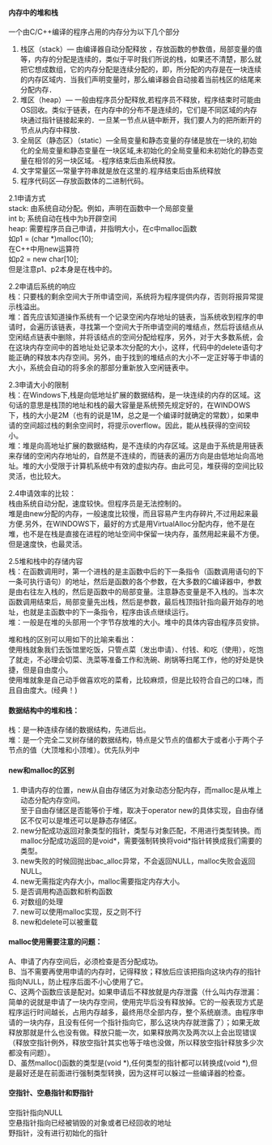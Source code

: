 #### 内存中的堆和栈  

一个由C/C++编译的程序占用的内存分为以下几个部分    
1. 栈区（stack）— 由编译器自动分配释放 ，存放函数的参数值，局部变量的值等，内存的分配是连续的，类似于平时我们所说的栈，如果还不清楚，那么就把它想成数组，它的内存分配是连续分配的，即，所分配的内存是在一块连续的内存区域内．当我们声明变量时，那么编译器会自动接着当前栈区的结尾来分配内存．
2. 堆区（heap）—  一般由程序员分配释放,若程序员不释放，程序结束时可能由OS回收。类似于链表，在内存中的分布不是连续的，它们是不同区域的内存块通过指针链接起来的．一旦某一节点从链中断开，我们要人为的把所断开的节点从内存中释放．    
3. 全局区（静态区）（static）—全局变量和静态变量的存储是放在一块的,初始化的全局变量和静态变量在一块区域,未初始化的全局变量和未初始化的静态变量在相邻的另一块区域。-程序结束后由系统释放。    
4. 文字常量区—常量字符串就是放在这里的.程序结束后由系统释放    
5. 程序代码区—存放函数体的二进制代码。  


2.1申请方式      
stack: 由系统自动分配。例如，声明在函数中一个局部变量   
int b; 系统自动在栈中为b开辟空间      
heap: 需要程序员自己申请，并指明大小，在c中malloc函数      
如p1 = (char *)malloc(10);      
在C++中用new运算符   
如p2 = new char[10];      
但是注意p1、p2本身是在栈中的。

2.2申请后系统的响应      
栈：只要栈的剩余空间大于所申请空间，系统将为程序提供内存，否则将报异常提示栈溢出。        
堆：首先应该知道操作系统有一个记录空闲内存地址的链表，当系统收到程序的申请时，会遍历该链表，寻找第一个空间大于所申请空间的堆结点，然后将该结点从空闲结点链表中删除，并将该结点的空间分配给程序，另外，对于大多数系统，会在这块内存空间中的首地址处记录本次分配的大小，这样，代码中的delete语句才能正确的释放本内存空间。另外，由于找到的堆结点的大小不一定正好等于申请的大小，系统会自动的将多余的那部分重新放入空闲链表中。

2.3申请大小的限制      
栈：在Windows下,栈是向低地址扩展的数据结构，是一块连续的内存的区域。这句话的意思是栈顶的地址和栈的最大容量是系统预先规定好的，在WINDOWS下，栈的大小是2M（也有的说是1M，总之是一个编译时就确定的常数），如果申请的空间超过栈的剩余空间时，将提示overflow。因此，能从栈获得的空间较小。       
堆：堆是向高地址扩展的数据结构，是不连续的内存区域。这是由于系统是用链表来存储的空闲内存地址的，自然是不连续的，而链表的遍历方向是由低地址向高地址。堆的大小受限于计算机系统中有效的虚拟内存。由此可见，堆获得的空间比较灵活，也比较大。


2.4申请效率的比较：      
栈由系统自动分配，速度较快。但程序员是无法控制的。      
堆是由new分配的内存，一般速度比较慢，而且容易产生内存碎片,不过用起来最方便.另外，在WINDOWS下，最好的方式是用VirtualAlloc分配内存，他不是在堆，也不是在栈是直接在进程的地址空间中保留一块内存，虽然用起来最不方便。但是速度快，也最灵活。


2.5堆和栈中的存储内容      
栈：在函数调用时，第一个进栈的是主函数中后的下一条指令（函数调用语句的下一条可执行语句）的地址，然后是函数的各个参数，在大多数的C编译器中，参数是由右往左入栈的，然后是函数中的局部变量。注意静态变量是不入栈的。当本次函数调用结束后，局部变量先出栈，然后是参数，最后栈顶指针指向最开始存的地址，也就是主函数中的下一条指令，程序由该点继续运行。      
堆：一般是在堆的头部用一个字节存放堆的大小。堆中的具体内容由程序员安排。

堆和栈的区别可以用如下的比喻来看出：      
使用栈就象我们去饭馆里吃饭，只管点菜（发出申请）、付钱、和吃（使用），吃饱了就走，不必理会切菜、洗菜等准备工作和洗碗、刷锅等扫尾工作，他的好处是快捷，但是自由度小。      
使用堆就象是自己动手做喜欢吃的菜肴，比较麻烦，但是比较符合自己的口味，而且自由度大。(经典！)  


#### 数据结构中的堆和栈：  
栈：是一种连续存储的数据结构，先进后出。  
堆：是一个完全二叉树存储的数据结构，特点是父节点的值都大于或者小于两个子节点的值（大顶堆和小顶堆）。优先队列中  


#### new和malloc的区别  
1. 申请内存的位置，new从自由存储区为对象动态分配内存，而malloc是从堆上动态分配内存空间。  
至于自由存储区是否能等价于堆，取决于operator new的具体实现，自由存储区不仅可以是堆还可以是静态存储区。  
2. new分配成功返回对象类型的指针，类型与对象匹配，不用进行类型转换。而malloc分配成功返回的是void*，需要强制转换将void*指针转换成我们需要的类型。  
3. new失败的时候回抛出bac_alloc异常，不会返回NULL，malloc失败会返回NULL。  
4. new无需指定内存大小，malloc需要指定内存大小。  
5. 是否调用构造函数和析构函数  
6. 对数组的处理  
7. new可以使用malloc实现，反之则不行  
8. new和delete可以被重载  

#### malloc使用需要注意的问题：
A、申请了内存空间后，必须检查是否分配成功。  
B、当不需要再使用申请的内存时，记得释放；释放后应该把指向这块内存的指针指向NULL，防止程序后面不小心使用了它。  
C、这两个函数应该是配对。如果申请后不释放就是内存泄露（什么叫内存泄漏：简单的说就是申请了一块内存空间，使用完毕后没有释放掉。它的一般表现方式是程序运行时间越长，占用内存越多，最终用尽全部内存，整个系统崩溃。由程序申请的一块内存，且没有任何一个指针指向它，那么这块内存就泄露了）；如果无故释放那就是什么也没有做。释放只能一次，如果释放两次及两次以上会出现错误（释放空指针例外，释放空指针其实也等于啥也没做，所以释放空指针释放多少次都没有问题）。  
D、虽然malloc()函数的类型是(void *),任何类型的指针都可以转换成(void *),但是最好还是在前面进行强制类型转换，因为这样可以躲过一些编译器的检查。  


#### 空指针、空悬指针和野指针  
空指针指向NULL  
空悬指针指向已经被销毁的对象或者已经回收的地址  
野指针，没有进行初始化的指针  
